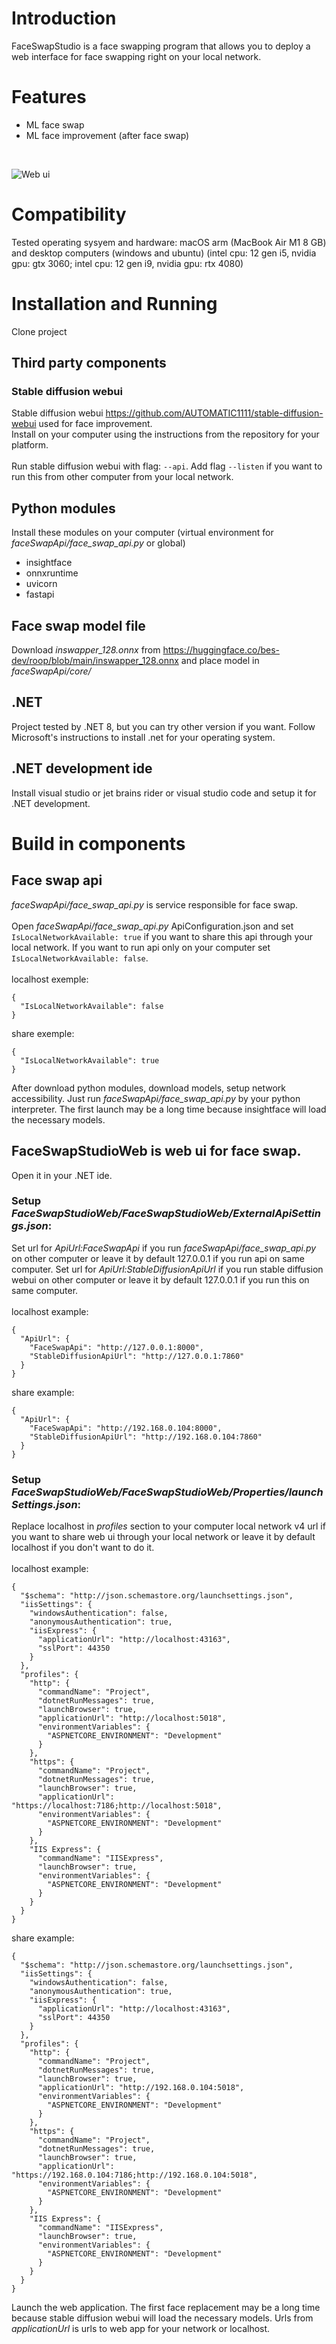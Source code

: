 # Introduction

FaceSwapStudio is a face swapping program that allows you to deploy a web interface for face swapping right on your local network.

# Features
* ML face swap
* ML face improvement (after face swap)

<br/>

![Web ui](_read_me_resurces/UiPreview.jpeg)

# Compatibility
Tested operating sysyem and hardware: macOS arm (MacBook Air M1 8 GB) and desktop computers (windows and ubuntu) (intel cpu: 12 gen i5, nvidia gpu: gtx 3060; intel cpu: 12 gen i9, nvidia gpu:  rtx 4080)

# Installation and Running
Clone project

## Third party components

### Stable diffusion webui
Stable diffusion webui https://github.com/AUTOMATIC1111/stable-diffusion-webui used for face improvement.
<br/>
Install on your computer using the instructions from the repository for your platform.
<br/>
<br/>
Run stable diffusion webui with flag: `--api`. Add flag `--listen` if you want to run this from other computer from your local network.

## Python modules
Install these modules on your computer (virtual environment for *faceSwapApi/face_swap_api.py* or global)
* insightface
* onnxruntime
* uvicorn
* fastapi

## Face swap model file
Download *inswapper_128.onnx* from https://huggingface.co/bes-dev/roop/blob/main/inswapper_128.onnx and place model in *faceSwapApi/core/*

## .NET
Project tested by .NET 8, but you can try other version if you want. Follow Microsoft's instructions to install .net for your operating system.

## .NET development ide
Install visual studio or jet brains rider or visual studio code and setup it for .NET development.

# Build in components

## Face swap api
*faceSwapApi/face_swap_api.py* is service responsible for face swap.
<br/>
<br/>
Open *faceSwapApi/face_swap_api.py* ApiConfiguration.json and set `IsLocalNetworkAvailable: true` if you want to share this api through your local network. If you want to run api only on your computer set `IsLocalNetworkAvailable: false`.
<br/>
<br/>
localhost exemple:
```
{
  "IsLocalNetworkAvailable": false
}

```
share exemple:
```
{
  "IsLocalNetworkAvailable": true
}
```

After download python modules, download models, setup network accessibility. Just run *faceSwapApi/face_swap_api.py* by your python interpreter.
The first launch may be a long time because insightface will load the necessary models.

## FaceSwapStudioWeb is web ui for face swap.
Open it in your .NET ide.

### Setup *FaceSwapStudioWeb/FaceSwapStudioWeb/ExternalApiSettings.json*:

Set url for *ApiUrl:FaceSwapApi* if you run *faceSwapApi/face_swap_api.py* on other computer or leave it by default 127.0.0.1 if you run api on same computer.
Set url for *ApiUrl:StableDiffusionApiUrl* if you run stable diffusion webui on other computer or leave it by default 127.0.0.1 if you run this on same computer.
<br/>
<br/>
localhost example:

```
{
  "ApiUrl": {
    "FaceSwapApi": "http://127.0.0.1:8000",
    "StableDiffusionApiUrl": "http://127.0.0.1:7860"
  }
}
```

share example:
```
{
  "ApiUrl": {
    "FaceSwapApi": "http://192.168.0.104:8000",
    "StableDiffusionApiUrl": "http://192.168.0.104:7860"
  }
}
```
### Setup *FaceSwapStudioWeb/FaceSwapStudioWeb/Properties/launchSettings.json*:
Replace localhost in *profiles* section to your computer local network v4 url if you want to share web ui through your local network or leave it by default localhost if you don't want to do it.
<br/>
<br/>
localhost example:
```
{
  "$schema": "http://json.schemastore.org/launchsettings.json",
  "iisSettings": {
    "windowsAuthentication": false,
    "anonymousAuthentication": true,
    "iisExpress": {
      "applicationUrl": "http://localhost:43163",
      "sslPort": 44350
    }
  },
  "profiles": {
    "http": {
      "commandName": "Project",
      "dotnetRunMessages": true,
      "launchBrowser": true,
      "applicationUrl": "http://localhost:5018",
      "environmentVariables": {
        "ASPNETCORE_ENVIRONMENT": "Development"
      }
    },
    "https": {
      "commandName": "Project",
      "dotnetRunMessages": true,
      "launchBrowser": true,
      "applicationUrl": "https://localhost:7186;http://localhost:5018",
      "environmentVariables": {
        "ASPNETCORE_ENVIRONMENT": "Development"
      }
    },
    "IIS Express": {
      "commandName": "IISExpress",
      "launchBrowser": true,
      "environmentVariables": {
        "ASPNETCORE_ENVIRONMENT": "Development"
      }
    }
  }
}
```

share example:
```
{
  "$schema": "http://json.schemastore.org/launchsettings.json",
  "iisSettings": {
    "windowsAuthentication": false,
    "anonymousAuthentication": true,
    "iisExpress": {
      "applicationUrl": "http://localhost:43163",
      "sslPort": 44350
    }
  },
  "profiles": {
    "http": {
      "commandName": "Project",
      "dotnetRunMessages": true,
      "launchBrowser": true,
      "applicationUrl": "http://192.168.0.104:5018",
      "environmentVariables": {
        "ASPNETCORE_ENVIRONMENT": "Development"
      }
    },
    "https": {
      "commandName": "Project",
      "dotnetRunMessages": true,
      "launchBrowser": true,
      "applicationUrl": "https://192.168.0.104:7186;http://192.168.0.104:5018",
      "environmentVariables": {
        "ASPNETCORE_ENVIRONMENT": "Development"
      }
    },
    "IIS Express": {
      "commandName": "IISExpress",
      "launchBrowser": true,
      "environmentVariables": {
        "ASPNETCORE_ENVIRONMENT": "Development"
      }
    }
  }
}
```
Launch the web application. The first face replacement may be a long time because stable diffusion webui will load the necessary models.
Urls from *applicationUrl* is urls to web app for your network or localhost.